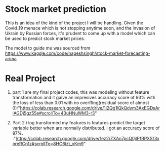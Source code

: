  # Stock market prediction
  
  This is an idea of the kind of the project I will be handling.
  Given the Covid_19 menace which is not stopping anytime soon, and the invasion of Ukrain by Russian forces, it's prudent to come up with a model which can be used to predict stock market prices.
  
 The model to guide me was sourced from https://www.kaggle.com/code/nageshsingh/stock-market-forecasting-arima
 
#  Real Project
 
1. part 1 are my final project codes, this was modeling without feature transformation and it gaive an impresives accuracy score of 93% with the loss of less than 0.01 with no overffing(residual score of almost 0):"https://colab.research.google.com/drive/1i2Qg1lQkQdym3AxEGDsArlAGDj5gz55e#scrollTo=43uHNuWM3-r3"

2. Part 2 i log transformed my features is features predict the target variable better when are normally distributed. i got an accuracy score of 97%. :"https://colab.research.google.com/drive/1ez2rZXAn7pcQ0jlPfRPXS13xoreRCn1z#scrollTo=8HC6izt_xKm9"
 
 
